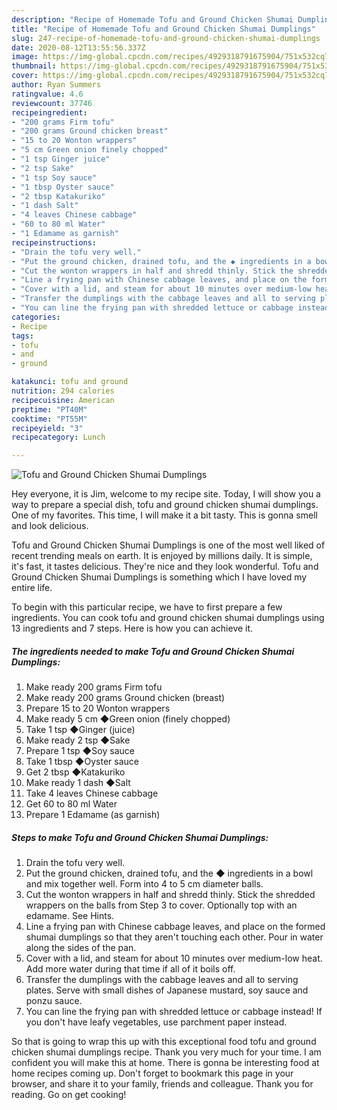 ```yaml
---
description: "Recipe of Homemade Tofu and Ground Chicken Shumai Dumplings"
title: "Recipe of Homemade Tofu and Ground Chicken Shumai Dumplings"
slug: 247-recipe-of-homemade-tofu-and-ground-chicken-shumai-dumplings
date: 2020-08-12T13:55:56.337Z
image: https://img-global.cpcdn.com/recipes/4929318791675904/751x532cq70/tofu-and-ground-chicken-shumai-dumplings-recipe-main-photo.jpg
thumbnail: https://img-global.cpcdn.com/recipes/4929318791675904/751x532cq70/tofu-and-ground-chicken-shumai-dumplings-recipe-main-photo.jpg
cover: https://img-global.cpcdn.com/recipes/4929318791675904/751x532cq70/tofu-and-ground-chicken-shumai-dumplings-recipe-main-photo.jpg
author: Ryan Summers
ratingvalue: 4.6
reviewcount: 37746
recipeingredient:
- "200 grams Firm tofu"
- "200 grams Ground chicken breast"
- "15 to 20 Wonton wrappers"
- "5 cm Green onion finely chopped"
- "1 tsp Ginger juice"
- "2 tsp Sake"
- "1 tsp Soy sauce"
- "1 tbsp Oyster sauce"
- "2 tbsp Katakuriko"
- "1 dash Salt"
- "4 leaves Chinese cabbage"
- "60 to 80 ml Water"
- "1 Edamame as garnish"
recipeinstructions:
- "Drain the tofu very well."
- "Put the ground chicken, drained tofu, and the ◆ ingredients in a bowl and mix together well. Form into 4 to 5 cm diameter balls."
- "Cut the wonton wrappers in half and shredd thinly. Stick the shredded wrappers on the balls from Step 3 to cover. Optionally top with an edamame. See Hints."
- "Line a frying pan with Chinese cabbage leaves, and place on the formed shumai dumplings so that they aren&#39;t touching each other. Pour in water along the sides of the pan."
- "Cover with a lid, and steam for about 10 minutes over medium-low heat. Add more water during that time if all of it boils off."
- "Transfer the dumplings with the cabbage leaves and all to serving plates. Serve with small dishes of Japanese mustard, soy sauce and ponzu sauce."
- "You can line the frying pan with shredded lettuce or cabbage instead! If you don&#39;t have leafy vegetables, use parchment paper instead."
categories:
- Recipe
tags:
- tofu
- and
- ground

katakunci: tofu and ground 
nutrition: 294 calories
recipecuisine: American
preptime: "PT40M"
cooktime: "PT55M"
recipeyield: "3"
recipecategory: Lunch

---
```



![Tofu and Ground Chicken Shumai Dumplings](https://img-global.cpcdn.com/recipes/4929318791675904/751x532cq70/tofu-and-ground-chicken-shumai-dumplings-recipe-main-photo.jpg)

Hey everyone, it is Jim, welcome to my recipe site. Today, I will show you a way to prepare a special dish, tofu and ground chicken shumai dumplings. One of my favorites. This time, I will make it a bit tasty. This is gonna smell and look delicious.



Tofu and Ground Chicken Shumai Dumplings is one of the most well liked of recent trending meals on earth. It is enjoyed by millions daily. It is simple, it's fast, it tastes delicious. They're nice and they look wonderful. Tofu and Ground Chicken Shumai Dumplings is something which I have loved my entire life.


To begin with this particular recipe, we have to first prepare a few ingredients. You can cook tofu and ground chicken shumai dumplings using 13 ingredients and 7 steps. Here is how you can achieve it.

<!--inarticleads1-->

##### The ingredients needed to make Tofu and Ground Chicken Shumai Dumplings:

1. Make ready 200 grams Firm tofu
1. Make ready 200 grams Ground chicken (breast)
1. Prepare 15 to 20 Wonton wrappers
1. Make ready 5 cm ◆Green onion (finely chopped)
1. Take 1 tsp ◆Ginger (juice)
1. Make ready 2 tsp ◆Sake
1. Prepare 1 tsp ◆Soy sauce
1. Take 1 tbsp ◆Oyster sauce
1. Get 2 tbsp ◆Katakuriko
1. Make ready 1 dash ◆Salt
1. Take 4 leaves Chinese cabbage
1. Get 60 to 80 ml Water
1. Prepare 1 Edamame (as garnish)




<!--inarticleads2-->

##### Steps to make Tofu and Ground Chicken Shumai Dumplings:

1. Drain the tofu very well.
1. Put the ground chicken, drained tofu, and the ◆ ingredients in a bowl and mix together well. Form into 4 to 5 cm diameter balls.
1. Cut the wonton wrappers in half and shredd thinly. Stick the shredded wrappers on the balls from Step 3 to cover. Optionally top with an edamame. See Hints.
1. Line a frying pan with Chinese cabbage leaves, and place on the formed shumai dumplings so that they aren&#39;t touching each other. Pour in water along the sides of the pan.
1. Cover with a lid, and steam for about 10 minutes over medium-low heat. Add more water during that time if all of it boils off.
1. Transfer the dumplings with the cabbage leaves and all to serving plates. Serve with small dishes of Japanese mustard, soy sauce and ponzu sauce.
1. You can line the frying pan with shredded lettuce or cabbage instead! If you don&#39;t have leafy vegetables, use parchment paper instead.




So that is going to wrap this up with this exceptional food tofu and ground chicken shumai dumplings recipe. Thank you very much for your time. I am confident you will make this at home. There is gonna be interesting food at home recipes coming up. Don't forget to bookmark this page in your browser, and share it to your family, friends and colleague. Thank you for reading. Go on get cooking!
